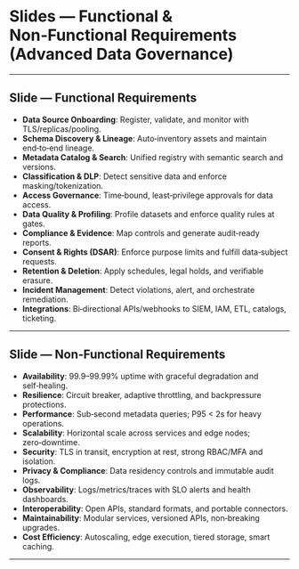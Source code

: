# Slides — Functional & Non‑Functional Requirements (Advanced Data Governance)

---

## Slide — Functional Requirements

- **Data Source Onboarding**: Register, validate, and monitor with TLS/replicas/pooling.
- **Schema Discovery & Lineage**: Auto‑inventory assets and maintain end‑to‑end lineage.
- **Metadata Catalog & Search**: Unified registry with semantic search and versions.
- **Classification & DLP**: Detect sensitive data and enforce masking/tokenization.
- **Access Governance**: Time‑bound, least‑privilege approvals for data access.
- **Data Quality & Profiling**: Profile datasets and enforce quality rules at gates.
- **Compliance & Evidence**: Map controls and generate audit‑ready reports.
- **Consent & Rights (DSAR)**: Enforce purpose limits and fulfill data‑subject requests.
- **Retention & Deletion**: Apply schedules, legal holds, and verifiable erasure.
- **Incident Management**: Detect violations, alert, and orchestrate remediation.
- **Integrations**: Bi‑directional APIs/webhooks to SIEM, IAM, ETL, catalogs, ticketing.

---

## Slide — Non‑Functional Requirements

- **Availability**: 99.9–99.99% uptime with graceful degradation and self‑healing.
- **Resilience**: Circuit breaker, adaptive throttling, and backpressure protections.
- **Performance**: Sub‑second metadata queries; P95 < 2s for heavy operations.
- **Scalability**: Horizontal scale across services and edge nodes; zero‑downtime.
- **Security**: TLS in transit, encryption at rest, strong RBAC/MFA and isolation.
- **Privacy & Compliance**: Data residency controls and immutable audit logs.
- **Observability**: Logs/metrics/traces with SLO alerts and health dashboards.
- **Interoperability**: Open APIs, standard formats, and portable connectors.
- **Maintainability**: Modular services, versioned APIs, non‑breaking upgrades.
- **Cost Efficiency**: Autoscaling, edge execution, tiered storage, smart caching.

---

